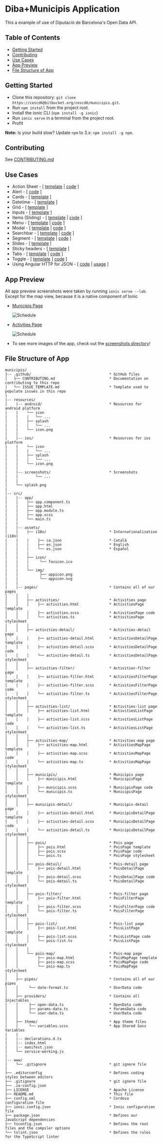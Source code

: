 # Diba+Municipis Application

This a example of use of Diputació de Barcelona's Open Data API.

## Table of Contents
 - [Getting Started](#getting-started)
 - [Contributing](#contributing)
 - [Use Cases](#use-cases)
 - [App Preview](#app-preview)
 - [File Structure of App](#file-structure-of-app)


## Getting Started

* Clone this repository: `git clone https://cescd6@bitbucket.org/cescd6/municipis.git`.
* Run `npm install` from the project root.
* Install the ionic CLI (`npm install -g ionic`)
* Run `ionic serve` in a terminal from the project root.
* Profit

**Note:** Is your build slow? Update `npm` to 3.x: `npm install -g npm`.


## Contributing
See [CONTRIBUTING.md](https://bitbucket.org/cescd6/municipis/src/master/.github/CONTRIBUTING.md?at=master&fileviewer=file-view-default)


## Use Cases

* Action Sheet - [ [template](https://github.com/driftyco/ionic-conference-app/blob/master/src/pages/speaker-list/speaker-list.html) | [code](https://github.com/driftyco/ionic-conference-app/blob/master/src/pages/speaker-list/speaker-list.ts) ]
* Alert - [ [code](https://github.com/driftyco/ionic-conference-app/blob/master/src/pages/schedule/schedule.ts) ]
* Cards - [ [template](https://github.com/driftyco/ionic-conference-app/blob/master/src/pages/speaker-list/speaker-list.html) ]
* Datetime - [ [template](https://github.com/driftyco/ionic-conference-app/blob/master/src/pages/about/about.html) ]
* Grid - [ [template](https://github.com/driftyco/ionic-conference-app/blob/master/src/pages/login/login.html) ]
* Inputs - [ [template](https://github.com/driftyco/ionic-conference-app/blob/master/src/pages/login/login.html) ]
* Items (Sliding) - [ [template](https://github.com/driftyco/ionic-conference-app/blob/master/src/pages/schedule/schedule.html) | [code](https://github.com/driftyco/ionic-conference-app/blob/master/src/pages/schedule/schedule.ts) ]
* Menu - [ [template](https://github.com/driftyco/ionic-conference-app/blob/master/src/app/app.template.html) |
[code](https://github.com/driftyco/ionic-conference-app/blob/master/src/app/app.component.ts) ]
* Modal - [ [template](https://github.com/driftyco/ionic-conference-app/blob/master/src/pages/schedule-filter/schedule-filter.html) | [code](https://github.com/driftyco/ionic-conference-app/blob/master/src/pages/schedule/schedule.ts) ]
* Searchbar - [ [template](https://github.com/driftyco/ionic-conference-app/blob/master/src/pages/schedule/schedule.html) | [code](https://github.com/driftyco/ionic-conference-app/blob/master/src/pages/schedule/schedule.ts) ]
* Segment - [ [template](https://github.com/driftyco/ionic-conference-app/blob/master/src/pages/schedule/schedule.html) | [code](https://github.com/driftyco/ionic-conference-app/blob/master/src/pages/schedule/schedule.ts) ]
* Slides - [ [template](https://github.com/driftyco/ionic-conference-app/blob/master/src/pages/tutorial/tutorial.html) |
* Sticky headers - [ [template](https://github.com/driftyco/ionic-conference-app/blob/master/src/pages/schedule/schedule.html) ]
* Tabs - [ [template](https://github.com/driftyco/ionic-conference-app/blob/master/src/pages/tabs/tabs.html) | [code](https://github.com/driftyco/ionic-conference-app/blob/master/src/pages/tabs/tabs.ts) ]
* Toggle - [ [template](https://github.com/driftyco/ionic-conference-app/blob/master/src/pages/schedule-filter/schedule-filter.html) ]
[code](https://github.com/driftyco/ionic-conference-app/blob/master/src/pages/tutorial/tutorial.ts) ]
* Using Angular HTTP for JSON - [ [code](https://github.com/driftyco/ionic-conference-app/blob/master/src/providers/conference-data.ts) | [usage](https://github.com/driftyco/ionic-conference-app/blob/master/src/pages/schedule/schedule.ts) ]


## App Preview

All app preview screenshots were taken by running `ionic serve --lab`. Except for the map view, because it is a native component of Ionic

- [Municipis Page](https://bitbucket.org/cescd6/municipis/src/master/resources/screenshots/MunicipisPage.png?at=master&fileviewer=file-view-default)

  <img src="resources/screenshots/MunicipisPage.png" alt="Schedule">


- [Activities Page](https://bitbucket.org/cescd6/municipis/src/master/resources/screenshots/ActivitiesListPage.png?at=master&fileviewer=file-view-default)

  <img src="resources/screenshots/ActivitiesListPage.png" alt="Schedule">


- To see more images of the app, check out the [screenshots directory](https://bitbucket.org/cescd6/municipis/src/master/resources/screenshots)!


## File Structure of App

```
municipis/
├-- .github/                                    * GitHub files
│   ├── CONTRIBUTING.md                         * Documentation on contributing to this repo
│   └── ISSUE_TEMPLATE.md                       * Template used to populate issues in this repo
|
|-- resources/
|    |-- android/                               * Resources for android platform
|    |    └── icon
|    |    |   └── ...
|    |    ├── splash
|    |    |   └── ...
|    |    └── icon.png
|    |
|    |-- ios/                                   * Resources for ios platform
|    |    └── icon
|    |    |   └── ...
|    |    ├── splash
|    |    |   └── ...
|    |    └── icon.png
|    |
|    |-- screenshots/                           * Screenshots
|    |        └── ...
|    |
|    └── splash.png
|
|-- src/
|    |-- app/
|    |    ├── app.component.ts
|    |    ├── app.html
|    |    ├── app.module.ts
|    |    ├── app.scss
|    |    └── main.ts
|    |
|    |-- assets/
|    |    ├── i18n/                             * Internationalization (i18n)
|    |    |    ├── ca.json                      * Català
|    |    |    ├── en.json                      * English
|    |    |    └── es.json                      * Español
|    |    |
|    |    ├── icon/
|    |    |     └── favicon.ico
|    |    |
|    |    └── img/
|    |          ├── appicon.png
|    |          └── appicon.svg
|    |
|    |-- pages/                                 * Contains all of our pages
│    │    │
│    │    ├── activities/                       * Activities page
│    │    │    ├── activities.html              * ActivitiesPage template
│    │    │    ├── activities.scss              * ActivitiesPage code
│    │    │    └── activities.ts                * ActivitiesPage stylesheet
│    │    │
│    │    ├── activities-detail/                * Activities-detail page
│    │    │    ├── activities-detail.html       * ActivitiesDetailPage template
│    │    │    ├── activities-detail.scss       * ActivitiesDetailPage code
│    │    │    └── activities-detail.ts         * ActivitiesDetailPage stylesheet
│    │    │
│    │    ├── activities-filter/                * Activities-filter page
│    │    │    ├── activities-filter.html       * ActivitiesFilterPage template
│    │    │    ├── activities-filter.scss       * ActivitiesFilterPage code
│    │    │    └── activities-filter.ts         * ActivitiesFilterPage stylesheet
│    │    │
│    │    ├── activities-list/                  * Activities-list page
│    │    │    ├── activities-list.html         * ActivitiesListPage template
│    │    │    ├── activities-list.scss         * ActivitiesListPage code
│    │    │    └── activities-list.ts           * ActivitiesListPage stylesheet
│    │    │
│    │    ├── activities-map/                   * Activities-map page
│    │    │    ├── activities-map.html          * ActivitiesMapPage template
│    │    │    ├── activities-map.scss          * ActivitiesMapPage code
│    │    │    └── activities-map.ts            * ActivitiesMapPage stylesheet
│    │    │
│    │    ├── municipis/                        * Municipis page
│    │    │    ├── municipis.html               * MunicipisPage template
│    │    │    ├── municipis.scss               * MunicipisPage code
│    │    │    └── municipis.ts                 * MunicipisPage stylesheet
│    │    │
│    │    ├── municipis-detail/                 * Municipis-detail page
│    │    │    ├── activities-detail.html       * MunicipisDetailPage template
│    │    │    ├── activities-detail.scss       * MunicipisDetailPage code
│    │    │    └── activities-detail.ts         * MunicipisDetailPage stylesheet
│    │    │
│    │    ├── pois/                             * Pois page
│    │    │    ├── pois.html                    * PoisPage template
│    │    │    ├── pois.scss                    * PoisPage code
│    │    │    └── pois.ts                      * PoisPage stylesheet
│    │    │
│    │    ├── pois-detail/                      * Pois-detail page
│    │    │    ├── pois-detail.html             * PoisDetailPage template
│    │    │    ├── pois-detail.scss             * PoisDetailPage code
│    │    │    └── pois-detail.ts               * PoisDetailPage stylesheet
│    │    │
│    │    ├── pois-filter/                      * Pois-filter page
│    │    │    ├── pois-filter.html             * PoisFilterPage template
│    │    │    ├── pois-filter.scss             * PoisFilterPage code
│    │    │    └── pois-filter.ts               * PoisFilterPage stylesheet
│    │    │
│    │    ├── pois-list/                        * Pois-list page
│    │    │    ├── pois-list.html               * PoisListPage template
│    │    │    ├── pois-list.scss               * PoisListPage code
│    │    │    └── pois-list.ts                 * PoisListPage stylesheet
│    │    │
│    │    └── pois-map/                         * Pois-map page
│    │         ├── pois-map.html                * PoisMapPage template
│    │         ├── pois-map.scss                * PoisMapPage code
│    │         └── pois-map.ts                  * PoisMapPage stylesheet
│    │  
│    ├── pipes/                                 * Contains all of our pipes
│    │     └── date-format.ts                   * UserData code
│    │
│    ├── providers/                             * Contains all Injectables
│    │     ├── open-data.ts                     * OpenData code
│    │     ├── params-data.ts                   * ParamsData code
│    │     └── user-data.ts                     * UserData code
│    │
│    ├── theme/                                 * App theme files
|    |     └── variables.scss                   * App Shared Sass Variables
|    |
|    |-- declarations.d.ts                       
|    |-- index.html                              
|    |-- manifest.json                           
|    └── service-working.js                     
|
|-- www/
|    └── .gitignore                             * git ignore file
|
├── .editorconfig                               * Defines coding styles between editors
├── .gitignore                                  * git ignore file
├── .io-config.json                             
├── LICENSE                                     * Apache License
├── README.md                                   * This file
├── config.xml                                  * Cordova configuration file
├── ionic.config.json                           * Ionic configuration file
├── package.json                                * Defines our JavaScript dependencies
├── tsconfig.json                               * Defines the root files and the compiler options
└── tslint.json                                 * Defines the rules for the TypeScript linter
```
